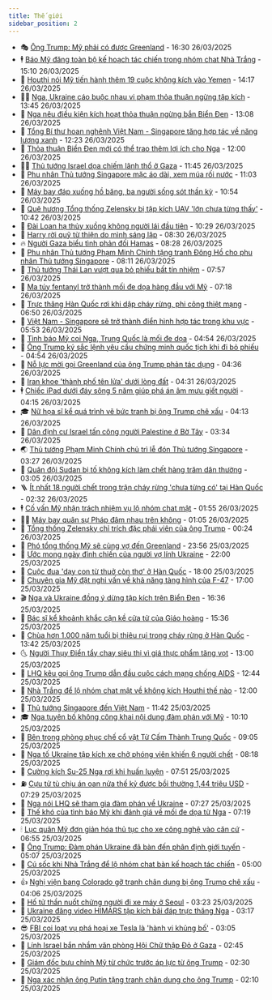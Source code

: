 ```yaml
---
title: Thế giới
sidebar_position: 2
---
```


<!-- vnexpress-the-gioi:START -->
- 🎭 [Ông Trump: Mỹ phải có được Greenland](https://vnexpress.net/ong-trump-my-phai-co-duoc-greenland-4866320.html) - 16:30 26/03/2025
- 🕴 [Báo Mỹ đăng toàn bộ kế hoạch tác chiến trong nhóm chat Nhà Trắng](https://vnexpress.net/bao-my-dang-toan-bo-ke-hoach-tac-chien-trong-nhom-chat-nha-trang-4866284.html) - 15:10 26/03/2025
- 🤭 [Houthi nói Mỹ tiến hành thêm 19 cuộc không kích vào Yemen](https://vnexpress.net/houthi-noi-my-tien-hanh-them-19-cuoc-khong-kich-vao-yemen-4866275.html) - 14:17 26/03/2025
- 🧑‍💻 [Nga, Ukraine cáo buộc nhau vi phạm thỏa thuận ngừng tập kích](https://vnexpress.net/nga-ukraine-cao-buoc-nhau-vi-pham-thoa-thuan-ngung-tap-kich-4866270.html) - 13:45 26/03/2025
- 🦏 [Nga nêu điều kiện kích hoạt thỏa thuận ngừng bắn Biển Đen](https://vnexpress.net/nga-neu-dieu-kien-kich-hoat-thoa-thuan-ngung-ban-bien-den-4866249.html) - 13:08 26/03/2025
- 🦒 [Tổng Bí thư hoan nghênh Việt Nam - Singapore tăng hợp tác về năng lượng xanh](https://vnexpress.net/tong-bi-thu-hoan-nghenh-viet-nam-singapore-tang-hop-tac-ve-nang-luong-xanh-4866261.html) - 12:23 26/03/2025
- 🌈 [Thỏa thuận Biển Đen mới có thể trao thêm lợi ích cho Nga](https://vnexpress.net/thoa-thuan-bien-den-moi-co-the-trao-them-loi-ich-cho-nga-4865899.html) - 12:00 26/03/2025
- 🧑‍🏫 [Thủ tướng Israel dọa chiếm lãnh thổ ở Gaza](https://vnexpress.net/thu-tuong-israel-doa-chiem-lanh-tho-o-gaza-4866256.html) - 11:45 26/03/2025
- 🐲 [Phu nhân Thủ tướng Singapore mặc áo dài, xem múa rối nước](https://vnexpress.net/phu-nhan-thu-tuong-singapore-mac-ao-dai-xem-mua-roi-nuoc-4866241.html) - 11:03 26/03/2025
- 🦒 [Máy bay đáp xuống hồ băng, ba người sống sót thần kỳ](https://vnexpress.net/may-bay-dap-xuong-ho-bang-ba-nguoi-song-sot-than-ky-4866172.html) - 10:54 26/03/2025
- 🐻 [Quê hương Tổng thống Zelensky bị tập kích UAV &#39;lớn chưa từng thấy&#39;](https://vnexpress.net/que-huong-tong-thong-zelensky-bi-tap-kich-uav-lon-chua-tung-thay-4866193.html) - 10:42 26/03/2025
- 🚀 [Đài Loan hạ thủy xuồng không người lái đầu tiên](https://vnexpress.net/dai-loan-ha-thuy-xuong-khong-nguoi-lai-dau-tien-4866054.html) - 10:29 26/03/2025
- 🥰 [Harry rời quỹ từ thiện do mình sáng lập](https://vnexpress.net/harry-roi-quy-tu-thien-do-minh-sang-lap-4866169.html) - 08:30 26/03/2025
- 🔥 [Người Gaza biểu tình phản đối Hamas](https://vnexpress.net/nguoi-gaza-bieu-tinh-phan-doi-hamas-4866117.html) - 08:28 26/03/2025
- 🥳 [Phu nhân Thủ tướng Phạm Minh Chính tặng tranh Đông Hồ cho phu nhân Thủ tướng Singapore](https://vnexpress.net/phu-nhan-thu-tuong-pham-minh-chinh-tang-tranh-dong-ho-cho-phu-nhan-thu-tuong-singapore-4866148.html) - 08:11 26/03/2025
- 💼 [Thủ tướng Thái Lan vượt qua bỏ phiếu bất tín nhiệm](https://vnexpress.net/thu-tuong-thai-lan-vuot-qua-bo-phieu-bat-tin-nhiem-4866084.html) - 07:57 26/03/2025
- 🤡 [Ma túy fentanyl trở thành mối đe dọa hàng đầu với Mỹ](https://vnexpress.net/ma-tuy-fentanyl-tro-thanh-moi-de-doa-hang-dau-voi-my-4865969.html) - 07:18 26/03/2025
- 🌁 [Trực thăng Hàn Quốc rơi khi dập cháy rừng, phi công thiệt mạng](https://vnexpress.net/truc-thang-han-quoc-roi-khi-dap-chay-rung-phi-cong-thiet-mang-4866088.html) - 06:50 26/03/2025
- 🤩 [Việt Nam - Singapore sẽ trở thành điển hình hợp tác trong khu vực](https://vnexpress.net/viet-nam-singapore-se-tro-thanh-dien-hinh-hop-tac-trong-khu-vuc-4866100.html) - 05:53 26/03/2025
- 🎉 [Tình báo Mỹ coi Nga, Trung Quốc là mối đe dọa](https://vnexpress.net/tinh-bao-my-coi-nga-trung-quoc-la-moi-de-doa-4866008.html) - 04:54 26/03/2025
- 🎉 [Ông Trump ký sắc lệnh yêu cầu chứng minh quốc tịch khi đi bỏ phiếu](https://vnexpress.net/ong-trump-ky-sac-lenh-yeu-cau-chung-minh-quoc-tich-khi-di-bo-phieu-4866012.html) - 04:54 26/03/2025
- 🌁 [Nỗ lực mời gọi Greenland của ông Trump phản tác dụng](https://vnexpress.net/no-luc-moi-goi-greenland-cua-ong-trump-phan-tac-dung-4865648.html) - 04:36 26/03/2025
- 🌊 [Iran khoe &#39;thành phố tên lửa&#39; dưới lòng đất](https://vnexpress.net/iran-khoe-thanh-pho-ten-lua-duoi-long-dat-4866032.html) - 04:31 26/03/2025
- 🕴 [Chiếc iPad dưới đáy sông 5 năm giúp phá án âm mưu giết người](https://vnexpress.net/chiec-ipad-duoi-day-song-5-nam-giup-pha-an-am-muu-giet-nguoi-4865920.html) - 04:15 26/03/2025
- 🎓 [Nữ họa sĩ kể quá trình vẽ bức tranh bị ông Trump chê xấu](https://vnexpress.net/nu-hoa-si-ke-qua-trinh-ve-buc-tranh-bi-ong-trump-che-xau-4865541.html) - 04:13 26/03/2025
- 🦩 [Dân định cư Israel tấn công người Palestine ở Bờ Tây](https://vnexpress.net/dan-dinh-cu-israel-tan-cong-nguoi-palestine-o-bo-tay-4865918.html) - 03:34 26/03/2025
- 🌏 [Thủ tướng Phạm Minh Chính chủ trì lễ đón Thủ tướng Singapore](https://vnexpress.net/thu-tuong-pham-minh-chinh-chu-tri-le-don-thu-tuong-singapore-4865944.html) - 03:27 26/03/2025
- 🌋 [Quân đội Sudan bị tố không kích làm chết hàng trăm dân thường](https://vnexpress.net/quan-doi-sudan-bi-to-khong-kich-lam-chet-hang-tram-dan-thuong-4865907.html) - 03:05 26/03/2025
- 🪜 [Ít nhất 18 người chết trong trận cháy rừng &#39;chưa từng có&#39; tại Hàn Quốc](https://vnexpress.net/it-nhat-18-nguoi-chet-trong-tran-chay-rung-chua-tung-co-tai-han-quoc-4865896.html) - 02:32 26/03/2025
- 🕴 [Cố vấn Mỹ nhận trách nhiệm vụ lộ nhóm chat mật](https://vnexpress.net/co-van-my-nhan-trach-nhiem-vu-lo-nhom-chat-mat-4865873.html) - 01:55 26/03/2025
- 🧑‍🏫 [Máy bay quân sự Pháp đâm nhau trên không](https://vnexpress.net/may-bay-quan-su-phap-dam-nhau-tren-khong-4865882.html) - 01:05 26/03/2025
- 🌮 [Tổng thống Zelensky chỉ trích đặc phái viên của ông Trump](https://vnexpress.net/tong-thong-zelensky-chi-trich-dac-phai-vien-cua-ong-trump-4865872.html) - 00:24 26/03/2025
- 🚦 [Phó tổng thống Mỹ sẽ cùng vợ đến Greenland](https://vnexpress.net/pho-tong-thong-my-se-cung-vo-den-greenland-4865867.html) - 23:56 25/03/2025
- 💫 [Ước mong ngày đình chiến của người vợ lính Ukraine](https://vnexpress.net/uoc-mong-ngay-dinh-chien-cua-nguoi-vo-linh-ukraine-4864952.html) - 22:00 25/03/2025
- 🤡 [Cuộc đua &#39;dạy con từ thuở còn thơ&#39; ở Hàn Quốc](https://vnexpress.net/cuoc-dua-day-con-tu-thuo-con-tho-o-han-quoc-4865497.html) - 18:00 25/03/2025
- 🦣 [Chuyên gia Mỹ đặt nghi vấn về khả năng tàng hình của F-47](https://vnexpress.net/chuyen-gia-my-dat-nghi-van-ve-kha-nang-tang-hinh-cua-f-47-vnepre-4865518.html) - 17:00 25/03/2025
- 🎬 [Nga và Ukraine đồng ý dừng tập kích trên Biển Đen](https://vnexpress.net/nga-va-ukraine-dong-y-dung-tap-kich-tren-bien-den-4865854.html) - 16:36 25/03/2025
- 🎉 [Bác sĩ kể khoảnh khắc cận kề cửa tử của Giáo hoàng](https://vnexpress.net/bac-si-ke-khoanh-khac-can-ke-cua-tu-cua-giao-hoang-4865843.html) - 15:36 25/03/2025
- 🎡 [Chùa hơn 1.000 năm tuổi bị thiêu rụi trong cháy rừng ở Hàn Quốc](https://vnexpress.net/chua-hon-1-000-nam-tuoi-bi-thieu-rui-trong-chay-rung-o-han-quoc-4865806.html) - 13:42 25/03/2025
- 🌜 [Người Thụy Điển tẩy chay siêu thị vì giá thực phẩm tăng vọt](https://vnexpress.net/nguoi-thuy-dien-tay-chay-sieu-thi-vi-gia-thuc-pham-tang-vot-4865694.html) - 13:00 25/03/2025
- 🎡 [LHQ kêu gọi ông Trump dẫn đầu cuộc cách mạng chống AIDS](https://vnexpress.net/lhq-keu-goi-ong-trump-dan-dau-cuoc-cach-mang-chong-aids-4865691.html) - 12:44 25/03/2025
- 🤗 [Nhà Trắng để lộ nhóm chat mật về không kích Houthi thế nào](https://vnexpress.net/nha-trang-de-lo-nhom-chat-mat-ve-khong-kich-houthi-the-nao-4865416.html) - 12:00 25/03/2025
- 🦩 [Thủ tướng Singapore đến Việt Nam](https://vnexpress.net/thu-tuong-singapore-den-viet-nam-4865644.html) - 11:42 25/03/2025
- 🎓 [Nga tuyên bố không công khai nội dung đàm phán với Mỹ](https://vnexpress.net/nga-tuyen-bo-khong-cong-khai-noi-dung-dam-phan-voi-my-4865759.html) - 10:10 25/03/2025
- 🌁 [Bên trong phòng phục chế cổ vật Tử Cấm Thành Trung Quốc](https://vnexpress.net/ben-trong-phong-phuc-che-co-vat-tu-cam-thanh-trung-quoc-4865283.html) - 09:05 25/03/2025
- 🤩 [Nga tố Ukraine tập kích xe chở phóng viên khiến 6 người chết](https://vnexpress.net/nga-to-ukraine-tap-kich-xe-cho-phong-vien-khien-6-nguoi-chet-4865668.html) - 08:18 25/03/2025
- 👹 [Cường kích Su-25 Nga rơi khi huấn luyện](https://vnexpress.net/cuong-kich-su-25-nga-roi-khi-huan-luyen-4865639.html) - 07:51 25/03/2025
- ⛽️ [Cựu tử tù chịu án oan nửa thế kỷ được bồi thường 1,44 triệu USD](https://vnexpress.net/cuu-tu-tu-chiu-an-oan-nua-the-ky-duoc-boi-thuong-1-44-trieu-usd-4865631.html) - 07:29 25/03/2025
- 🚀 [Nga nói LHQ sẽ tham gia đàm phán về Ukraine](https://vnexpress.net/nga-noi-lhq-se-tham-gia-dam-phan-ve-ukraine-4865640.html) - 07:27 25/03/2025
- 🎡 [Thế khó của tình báo Mỹ khi đánh giá về mối đe dọa từ Nga](https://vnexpress.net/the-kho-cua-tinh-bao-my-khi-danh-gia-ve-moi-de-doa-tu-nga-4865434.html) - 07:19 25/03/2025
- 🕯 [Lục quân Mỹ đơn giản hóa thủ tục cho xe công nghệ vào căn cứ](https://vnexpress.net/luc-quan-my-don-gian-hoa-thu-tuc-cho-xe-cong-nghe-vao-can-cu-4865498.html) - 06:55 25/03/2025
- 🐻 [Ông Trump: Đàm phán Ukraine đã bàn đến phân định giới tuyến](https://vnexpress.net/ong-trump-dam-phan-ukraine-da-ban-den-phan-dinh-gioi-tuyen-4865533.html) - 05:07 25/03/2025
- 🚦 [Cú sốc khi Nhà Trắng để lộ nhóm chat bàn kế hoạch tác chiến](https://vnexpress.net/cu-soc-khi-nha-trang-de-lo-nhom-chat-ban-ke-hoach-tac-chien-4865426.html) - 05:00 25/03/2025
- 👍 [Nghị viện bang Colorado gỡ tranh chân dung bị ông Trump chê xấu](https://vnexpress.net/nghi-vien-bang-colorado-go-tranh-chan-dung-bi-ong-trump-che-xau-4865432.html) - 04:06 25/03/2025
- 🚀 [Hố tử thần nuốt chửng người đi xe máy ở Seoul](https://vnexpress.net/ho-tu-than-nuot-chung-nguoi-di-xe-may-o-seoul-4865499.html) - 03:23 25/03/2025
- 🌮 [Ukraine đăng video HIMARS tập kích bãi đáp trực thăng Nga](https://vnexpress.net/ukraine-dang-video-himars-tap-kich-bai-dap-truc-thang-nga-4865446.html) - 03:17 25/03/2025
- 😎 [FBI coi loạt vụ phá hoại xe Tesla là &#39;hành vi khủng bố&#39;](https://vnexpress.net/fbi-coi-loat-vu-pha-hoai-xe-tesla-la-hanh-vi-khung-bo-4865496.html) - 03:05 25/03/2025
- 🐲 [Lính Israel bắn nhầm văn phòng Hội Chữ thập Đỏ ở Gaza](https://vnexpress.net/linh-israel-ban-nham-van-phong-hoi-chu-thap-do-o-gaza-4865433.html) - 02:45 25/03/2025
- 💫 [Giám đốc bưu chính Mỹ từ chức trước áp lực từ ông Trump](https://vnexpress.net/giam-doc-buu-chinh-my-tu-chuc-truoc-ap-luc-tu-ong-trump-4865441.html) - 02:30 25/03/2025
- 👀 [Nga xác nhận ông Putin tặng tranh chân dung cho ông Trump](https://vnexpress.net/nga-xac-nhan-ong-putin-tang-tranh-chan-dung-cho-ong-trump-4865436.html) - 02:10 25/03/2025<!-- vnexpress-the-gioi:END -->